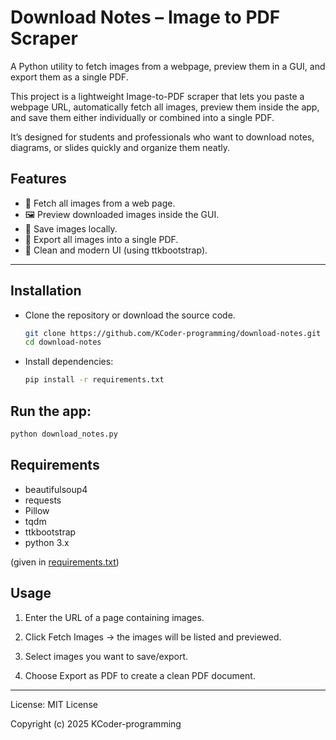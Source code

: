 # Download Notes – Image to PDF Scraper
A Python utility to fetch images from a webpage, preview them in a GUI, and export them as a single PDF.

This project is a lightweight Image-to-PDF scraper that lets you paste a webpage URL, automatically fetch all images, preview them inside the app, and save them either individually or combined into a single PDF.

It’s designed for students and professionals who want to download notes, diagrams, or slides quickly and organize them neatly.

## Features
- 🔗 Fetch all images from a web page.
- 🖼️ Preview downloaded images inside the GUI.
- 📂 Save images locally.
- 📑 Export all images into a single PDF.
- 🎨 Clean and modern UI (using ttkbootstrap).

---

## Installation
- Clone the repository or download the source code.
  ```bash
  git clone https://github.com/KCoder-programming/download-notes.git
  cd download-notes
  ```

- Install dependencies:
  ```bash
  pip install -r requirements.txt
  ```

## Run the app:
```bash
python download_notes.py
```

## Requirements
- beautifulsoup4
- requests
- Pillow
- tqdm
- ttkbootstrap
- python 3.x

(given in [requirements.txt](https://github.com/KCoder-programming/html-img-scraper/blob/main/download_images.py))

## Usage
1. Enter the URL of a page containing images.

2. Click Fetch Images → the images will be listed and previewed.

3. Select images you want to save/export.

4. Choose Export as PDF to create a clean PDF document.

---

License:
MIT License

Copyright (c) 2025 KCoder-programming
